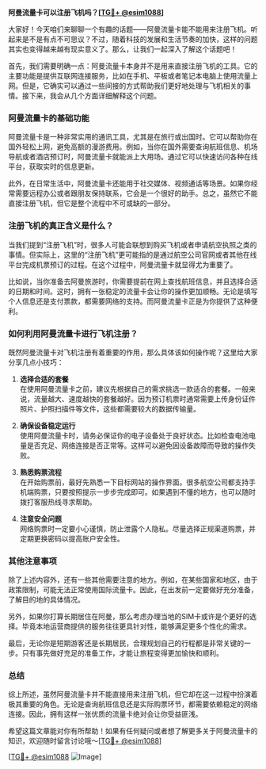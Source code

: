 **阿曼流量卡可以注册飞机吗？[[TG💪+ @esim1088](https://t.me/s/esim1088)]**

大家好！今天咱们来聊聊一个有趣的话题——阿曼流量卡能不能用来注册飞机。听起来是不是有点不可思议？不过，随着科技的发展和生活节奏的加快，这样的问题其实也变得越来越有现实意义了。那么，让我们一起深入了解这个话题吧！

首先，我们需要明确一点：阿曼流量卡本身并不是用来直接注册飞机的工具。它的主要功能是提供互联网连接服务，比如在手机、平板或者笔记本电脑上使用流量上网。但是，它确实可以通过一些间接的方式帮助我们更好地处理与飞机相关的事情。接下来，我会从几个方面详细解释这个问题。

### 阿曼流量卡的基础功能

阿曼流量卡是一种非常实用的通讯工具，尤其是在旅行或出国时。它可以帮助你在国外轻松上网，避免高额的漫游费用。例如，当你在国外需要查询航班信息、机场导航或者酒店预订时，阿曼流量卡就能派上大用场。通过它可以快速访问各种在线平台，获取实时的信息更新。

此外，在日常生活中，阿曼流量卡还能用于社交媒体、视频通话等场景。如果你经常需要远程办公或者跟朋友保持联系，它会是一个很好的助手。总之，虽然它不能直接注册飞机，但它是整个流程中不可或缺的一部分。

### 注册飞机的真正含义是什么？

当我们提到“注册飞机”时，很多人可能会联想到购买飞机或者申请航空执照之类的事情。但实际上，这里的“注册飞机”更可能指的是通过航空公司官网或者其他在线平台完成机票预订的过程。在这个过程中，阿曼流量卡就显得尤为重要了。

比如说，当你准备去阿曼旅游时，你需要提前在网上查找航班信息，并且选择合适的日期和时间。这时，拥有一张稳定的流量卡会让你的操作更加顺畅。无论是填写个人信息还是支付票款，都需要网络的支持。而阿曼流量卡正是为你提供了这种便利。

### 如何利用阿曼流量卡进行飞机注册？

既然阿曼流量卡对飞机注册有着重要的作用，那么具体该如何操作呢？这里给大家分享几点小技巧：

1. **选择合适的套餐**  
   在使用阿曼流量卡之前，建议先根据自己的需求挑选一款适合的套餐。一般来说，流量越大、速度越快的套餐越好。因为预订机票时通常需要上传身份证件照片、护照扫描件等文件，这些都需要较大的数据传输量。

2. **确保设备稳定运行**  
   使用阿曼流量卡时，请务必保证你的电子设备处于良好状态。比如检查电池电量是否充足、网络连接是否正常等。这样可以避免因设备故障而导致的操作失败。

3. **熟悉购票流程**  
   在开始购票前，最好先熟悉一下目标网站的操作界面。很多航空公司都支持手机端购票，只要按照提示一步步完成即可。如果遇到不懂的地方，也可以随时拨打客服热线寻求帮助。

4. **注意安全问题**  
   网络购票时一定要小心谨慎，防止泄露个人隐私。尽量选择正规渠道购票，并定期更换密码以提高账户安全性。

### 其他注意事项

除了上述内容外，还有一些其他需要注意的地方。例如，在某些国家和地区，由于政策限制，可能无法正常使用国际流量卡。因此，在出发前一定要做好充分准备，了解目的地的具体情况。

另外，如果你打算长期居住在阿曼，那么考虑办理当地的SIM卡或许是个更好的选择。毕竟本地运营商提供的服务往往更具针对性，能够满足更多个性化的需求。

最后，无论你是短期游客还是长期居民，合理规划自己的行程都是非常关键的一步。只有事先做好充足的准备工作，才能让旅程变得更加愉快和顺利。

### 总结

综上所述，虽然阿曼流量卡并不能直接用来注册飞机，但它却在这一过程中扮演着极其重要的角色。无论是查询航班信息还是实际购票环节，都需要依赖稳定的网络连接。因此，拥有这样一张优质的流量卡绝对会让你受益匪浅。

希望这篇文章能对你有所帮助！如果有任何疑问或者想了解更多关于阿曼流量卡的知识，欢迎随时留言讨论哦～[[TG💪+ @esim1088](https://t.me/s/esim1088)]

[[TG💪+ @esim1088](https://t.me/s/esim1088) ![Image](https://i.postimg.cc/4NQfJmqS/Snipaste-2025-05-13-00-14-12.png)]